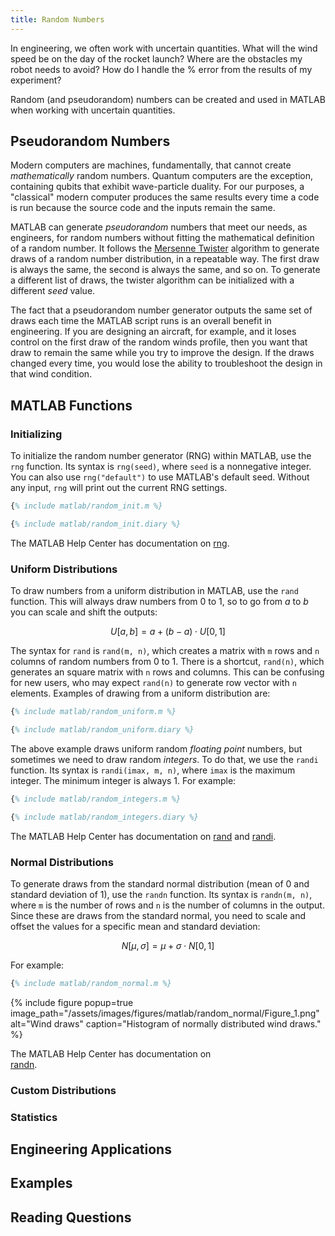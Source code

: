 ```yaml
---
title: Random Numbers
---
```


In engineering, we often work with uncertain quantities.
What will the wind speed be on the day of the rocket launch?
Where are the obstacles my robot needs to avoid?
How do I handle the % error from the results of my experiment?

Random (and pseudorandom) numbers can be created and used in MATLAB when working with uncertain quantities.

## Pseudorandom Numbers

Modern computers are machines, fundamentally, that cannot create *mathematically* random numbers.
Quantum computers are the exception, containing qubits that exhibit wave-particle duality.
For our purposes, a "classical" modern computer produces the same results every time a code is run because the source code and the inputs remain the same.

MATLAB can generate *pseudorandom* numbers that meet our needs, as engineers, for random numbers without fitting the mathematical definition of a random number.
It follows the [Mersenne Twister](https://blogs.mathworks.com/cleve/2015/04/17/random-number-generator-mersenne-twister/#4785d541-7c1d-4a09-be7d-067b628acf19) algorithm to generate draws of a random number distribution, in a repeatable way.
The first draw is always the same, the second is always the same, and so on.
To generate a different list of draws, the twister algorithm can be initialized with a different *seed* value.

The fact that a pseudorandom number generator outputs the same set of draws each time the MATLAB script runs is an overall benefit in engineering.
If you are designing an aircraft, for example, and it loses control on the first draw of the random winds profile, then you want that draw to remain the same while you try to improve the design.
If the draws changed every time, you would lose the ability to troubleshoot the design in that wind condition.

## MATLAB Functions

### Initializing

To initialize the random number generator (RNG) within MATLAB, use the `rng` function.
Its syntax is `rng(seed)`, where `seed` is a nonnegative integer.
You can also use `rng("default")` to use MATLAB's default seed.
Without any input, `rng` will print out the current RNG settings.

```matlab
{% include matlab/random_init.m %}
```

```matlab
{% include matlab/random_init.diary %}
```

The MATLAB Help Center has documentation on 
[rng](https://www.mathworks.com/help/matlab/ref/rng.html).

### Uniform Distributions

To draw numbers from a uniform distribution in MATLAB, use the `rand` function.
This will always draw numbers from 0 to 1, so to go from $a$ to $b$ you can scale and shift the outputs:

$$ U[a, b] = a + (b - a) \cdot U[0, 1] $$

The syntax for `rand` is `rand(m, n)`, which creates a matrix with `m` rows and `n` columns of random numbers from 0 to 1.
There is a shortcut, `rand(n)`, which generates an square matrix with `n` rows and columns.
This can be confusing for new users, who may expect `rand(n)` to generate row vector with `n` elements.
Examples of drawing from a uniform distribution are:

```matlab
{% include matlab/random_uniform.m %}
```

```matlab
{% include matlab/random_uniform.diary %}
```

The above example draws uniform random *floating point* numbers, but sometimes we need to draw random *integers*.
To do that, we use the `randi` function.
Its syntax is `randi(imax, m, n)`, where `imax` is the maximum integer.
The minimum integer is always 1.
For example:

```matlab
{% include matlab/random_integers.m %}
```

```matlab
{% include matlab/random_integers.diary %}
```

The MATLAB Help Center has documentation on 
[rand](https://www.mathworks.com/help/matlab/ref/double.rand.html) and
[randi](https://www.mathworks.com/help/matlab/ref/double.randi.html).

### Normal Distributions

To generate draws from the standard normal distribution (mean of 0 and standard deviation of 1), use the `randn` function.
Its syntax is `randn(m, n)`, where `m` is the number of rows and `n` is the number of columns in the output.
Since these are draws from the standard normal, you need to scale and offset the values for a specific mean and standard deviation:

$$ N[\mu, \sigma] = \mu + \sigma \cdot N[0, 1] $$

For example:

```matlab
{% include matlab/random_normal.m %}
```

{% include figure popup=true image_path="/assets/images/figures/matlab/random_normal/Figure_1.png" alt="Wind draws" caption="Histogram of normally distributed wind draws." %}

The MATLAB Help Center has documentation on  
[randn](https://www.mathworks.com/help/matlab/ref/double.randn.html).

### Custom Distributions

### Statistics

## Engineering Applications

## Examples

## Reading Questions
